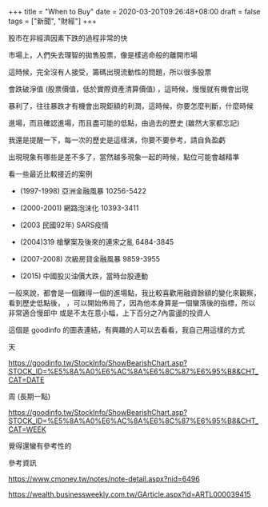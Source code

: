 +++
title = "When to Buy"
date = 2020-03-20T09:26:48+08:00
draft = false
tags = ["新聞", "財經"]
+++

股市在非經濟因素下跌的過程非常的快

市場上，人們失去理智的拋售股票，像是樣逃命般的離開市場

這時候，完全沒有人接受，籌碼出現流動性的問題，所以很多股票

會跌破淨值 (股票價值，低於實際資產清算價值) ，這時候，慢慢就有機會出現

暴利了，往往暴跌才有機會出現鉅額的利潤，這時候，你要怎麼判斷，什麼時候

進場，而且確認進場，而且盡可能的低點，由過去的歷史 (雖然大家都忘記)

我還是提醒一下，每一次的歷史是這樣演，你要不要參考，請自負盈虧

出現現象有哪些是差不多了，當然越多現象一起的時候，點位可能會越精準

看一些最近比較接近的案例


* (1997-1998) 亞洲金融風暴 10256-5422

* (2000-2001) 網路泡沫化 10393-3411

* (2003 民國92年) SARS疫情 

* (2004)319 槍擊案及後來的連宋之亂 6484-3845

* (2007-2008) 次級房貸金融風暴 9859-3955 

* (2015) 中國股災油價大跌，當時台股連動

<!--more-->

一般來說，都會是一個難得一個的進場點，我比較喜歡用融資餘額的變化來觀察，看到歷史低點後，
，可以開始佈局了，因為他本身算是一個蠻落後的指標，所以非常適合慢郎中
或是不太在意小幅，上下百分之7內震盪的投資人

這個是 goodinfo 的圖表連結，有興趣的人可以去看看，我自己用這樣的方式

天

https://goodinfo.tw/StockInfo/ShowBearishChart.asp?STOCK_ID=%E5%8A%A0%E6%AC%8A%E6%8C%87%E6%95%B8&CHT_CAT=DATE

周 (長期一點)

https://goodinfo.tw/StockInfo/ShowBearishChart.asp?STOCK_ID=%E5%8A%A0%E6%AC%8A%E6%8C%87%E6%95%B8&CHT_CAT=WEEK


覺得還蠻有參考性的

參考資訊

https://www.cmoney.tw/notes/note-detail.aspx?nid=6496

https://wealth.businessweekly.com.tw/GArticle.aspx?id=ARTL000039415
